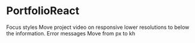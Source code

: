 # PortfolioReact
Focus styles
Move project video on responsive lower resolutions to below the information.
Error messages
Move from px to kh